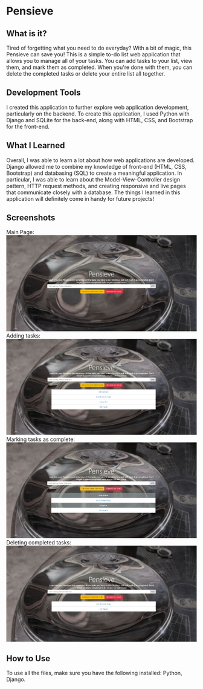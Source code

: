 # Pensieve
## What is it?
Tired of forgetting what you need to do everyday? With a bit of magic, this Pensieve can save you! This is a simple to-do list web application that allows you to manage all of your tasks. You can add tasks to your list, view them, and mark them as completed. When you're done with them, you can delete the completed tasks or delete your entire list all together.

## Development Tools
I created this application to further explore web application development, particularly on the backend. To create this application, I used
Python with Django and SQLite for the back-end, along with HTML, CSS, and Bootstrap for the front-end. 

## What I Learned
Overall, I was able to learn a lot about how web applications are developed. Django allowed me to combine my knowledge of front-end (HTML, CSS, Bootstrap) and databasing (SQL) to create a meaningful application. In particular, I was able to learn about the Model-View-Controller design pattern, HTTP request methods, and creating responsive and live pages that communicate closely with a database. The things I learned in this application will definitely come in handy for future projects!

## Screenshots
Main Page:
![alt text](/screenshots/mainpage.JPG?raw=true "Main page")
Adding tasks:
![alt text](/screenshots/addingtasks.JPG?raw=true "Adding tasks")
Marking tasks as complete:
![alt text](/screenshots/completingtasks.JPG?raw=true "Marking tasks as complete")
Deleting completed tasks:
![alt text](/screenshots/deletecomplete.JPG?raw=true "Deleting completed tasks")

## How to Use
To use all the files, make sure you have the following installed: Python, Django.
